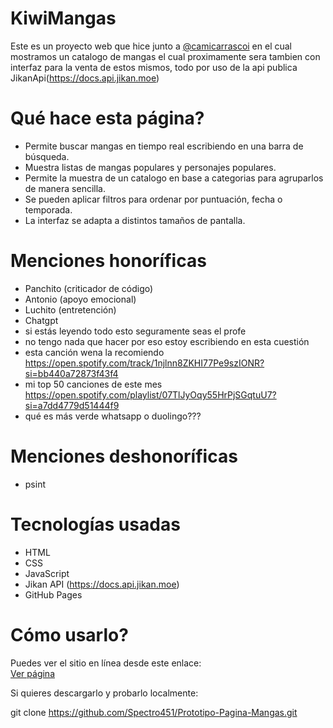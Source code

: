 # KiwiMangas

Este es un proyecto web que hice junto a [@camicarrascoi](http://github.com/camicarrascoi) en el cual mostramos un catalogo de mangas el cual proximamente sera tambien con interfaz para la venta de estos mismos, todo por uso de la api publica JikanApi(https://docs.api.jikan.moe)

# Qué hace esta página?

- Permite buscar mangas en tiempo real escribiendo en una barra de búsqueda.
- Muestra listas de mangas populares y personajes populares.
- Permite la muestra de un catalogo en base a categorias para agruparlos de manera sencilla.
- Se pueden aplicar filtros para ordenar por puntuación, fecha o temporada.
- La interfaz se adapta a distintos tamaños de pantalla.

# Menciones honoríficas

- Panchito (criticador de código)
- Antonio (apoyo emocional)
- Luchito (entretención)
- Chatgpt
- si estás leyendo todo esto seguramente seas el profe
- no tengo nada que hacer por eso estoy escribiendo en esta cuestión
- esta canción wena la recomiendo https://open.spotify.com/track/1njlnn8ZKHI77Pe9szIONR?si=bb440a72873f43f4
- mi top 50 canciones de este mes https://open.spotify.com/playlist/07TlJyOqy55HrPjSGqtuU7?si=a7dd4779d51444f9
- qué es más verde whatsapp o duolingo???

# Menciones deshonoríficas

- psint

# Tecnologías usadas

- HTML
- CSS
- JavaScript
- Jikan API (https://docs.api.jikan.moe)
- GitHub Pages

# Cómo usarlo?

Puedes ver el sitio en línea desde este enlace:  
[Ver página](https://spectro451.github.io/Prototipo-Pagina-Mangas/PaginaMangaV2.html)

Si quieres descargarlo y probarlo localmente:

git clone https://github.com/Spectro451/Prototipo-Pagina-Mangas.git


